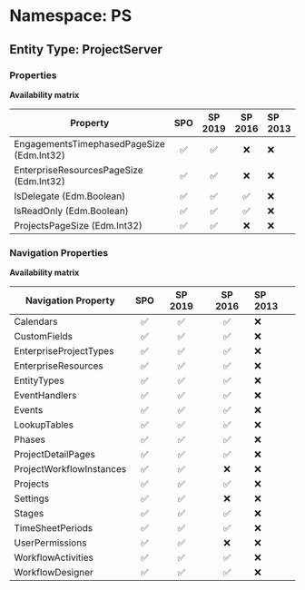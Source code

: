 # Namespace: PS

## Entity Type: ProjectServer

### Properties

**Availability matrix**

Property | SPO | SP 2019 | SP 2016 | SP 2013
----------|:---:|:-------:|:-------:|:-------
EngagementsTimephasedPageSize (Edm.Int32) | ✅ | ✅ | ❌ | ❌
EnterpriseResourcesPageSize (Edm.Int32) | ✅ | ✅ | ❌ | ❌
IsDelegate (Edm.Boolean) | ✅ | ✅ | ✅ | ❌
IsReadOnly (Edm.Boolean) | ✅ | ✅ | ✅ | ❌
ProjectsPageSize (Edm.Int32) | ✅ | ✅ | ❌ | ❌

### Navigation Properties

**Availability matrix**

Navigation Property | SPO | SP 2019 | SP 2016 | SP 2013
----------|:---:|:-------:|:-------:|:-------
Calendars | ✅ | ✅ | ✅ | ❌
CustomFields | ✅ | ✅ | ✅ | ❌
EnterpriseProjectTypes | ✅ | ✅ | ✅ | ❌
EnterpriseResources | ✅ | ✅ | ✅ | ❌
EntityTypes | ✅ | ✅ | ✅ | ❌
EventHandlers | ✅ | ✅ | ✅ | ❌
Events | ✅ | ✅ | ✅ | ❌
LookupTables | ✅ | ✅ | ✅ | ❌
Phases | ✅ | ✅ | ✅ | ❌
ProjectDetailPages | ✅ | ✅ | ✅ | ❌
ProjectWorkflowInstances | ✅ | ✅ | ❌ | ❌
Projects | ✅ | ✅ | ✅ | ❌
Settings | ✅ | ✅ | ❌ | ❌
Stages | ✅ | ✅ | ✅ | ❌
TimeSheetPeriods | ✅ | ✅ | ✅ | ❌
UserPermissions | ✅ | ✅ | ❌ | ❌
WorkflowActivities | ✅ | ✅ | ✅ | ❌
WorkflowDesigner | ✅ | ✅ | ✅ | ❌